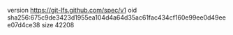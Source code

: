 version https://git-lfs.github.com/spec/v1
oid sha256:675c9de3423d1955ea104d4a64d35ac61fac434cf160e99ee0d49eee07d4ce38
size 42208
